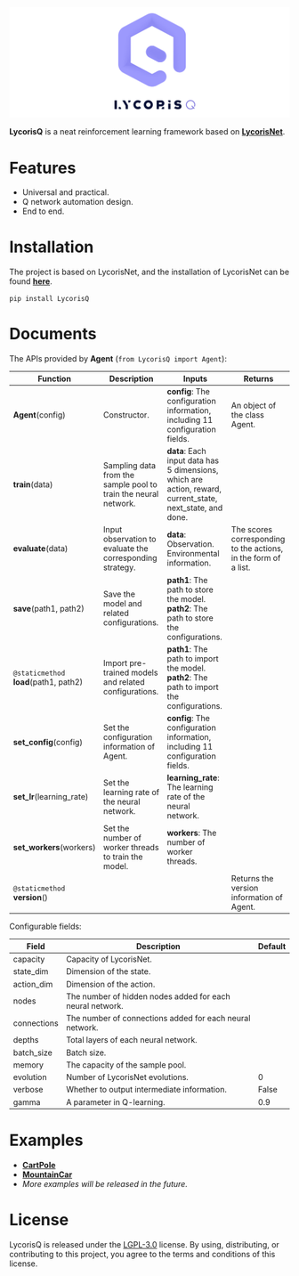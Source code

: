 ![logo](https://github.com/RootHarold/LycorisQ/blob/master/logo/logo.svg)

**LycorisQ** is a neat reinforcement learning framework based on [**LycorisNet**](https://github.com/RootHarold/Lycoris).

# Features
* Universal and practical.
* Q network automation design.
* End to end.

# Installation
The project is based on LycorisNet, and the installation of LycorisNet can be found [**here**](https://github.com/RootHarold/Lycoris#Installation).

```
pip install LycorisQ
```

# Documents
The APIs provided by **Agent** (`from LycorisQ import Agent`):

Function | Description |  Inputs | Returns
-|-|-|-
**Agent**(config) | Constructor. | **config**: The configuration information, including 11 configuration fields. | An object of the class Agent.
**train**(data) | Sampling data from the sample pool to train the neural network. | **data**: Each input data has 5 dimensions, which are action, reward, current_state, next_state, and done. | 
**evaluate**(data) | Input observation to evaluate the corresponding strategy. | **data**: Observation. Environmental information. | The scores corresponding to the actions, in the form of a list.
**save**(path1, path2) | Save the model and related configurations. | **path1**: The path to store the model.<br/> **path2**: The path to store the configurations. |
`@staticmethod`<br/>**load**(path1, path2) | Import pre-trained models and related configurations. | **path1**: The path to import the model.<br/> **path2**: The path to import the configurations. |
**set_config**(config) | Set the configuration information of Agent. | **config**: The configuration information, including 11 configuration fields. |
**set_lr**(learning_rate) | Set the learning rate of the neural network. | **learning_rate**: The learning rate of the neural network. | 
**set_workers**(workers) | Set the number of worker threads to train the model. | **workers**: The number of worker threads. | 
`@staticmethod`<br/>**version**() |  |  | Returns the version information of Agent.

Configurable fields:

Field | Description |Default
-|-|-
capacity | Capacity of LycorisNet. |
state_dim | Dimension of the state. |
action_dim | Dimension of the action. | 
nodes | The number of hidden nodes added for each neural network. |
connections| The number of connections added for each neural network. |
depths| Total layers of each neural network. |
batch_size| Batch size. |
memory| The capacity of the sample pool. |
evolution| Number of LycorisNet evolutions. | 0
verbose| Whether to output intermediate information. | False
gamma | A parameter in Q-learning. | 0.9

# Examples
* [**CartPole**](https://github.com/RootHarold/LycorisQ/tree/master/Examples/CartPole)
* [**MountainCar**](https://github.com/RootHarold/LycorisQ/tree/master/Examples/MountainCar)
* *More examples will be released in the future.*

# License
LycorisQ is released under the [LGPL-3.0](https://github.com/RootHarold/LycorisQ/blob/master/LICENSE) license. By using, distributing, or contributing to this project, you agree to the terms and conditions of this license.